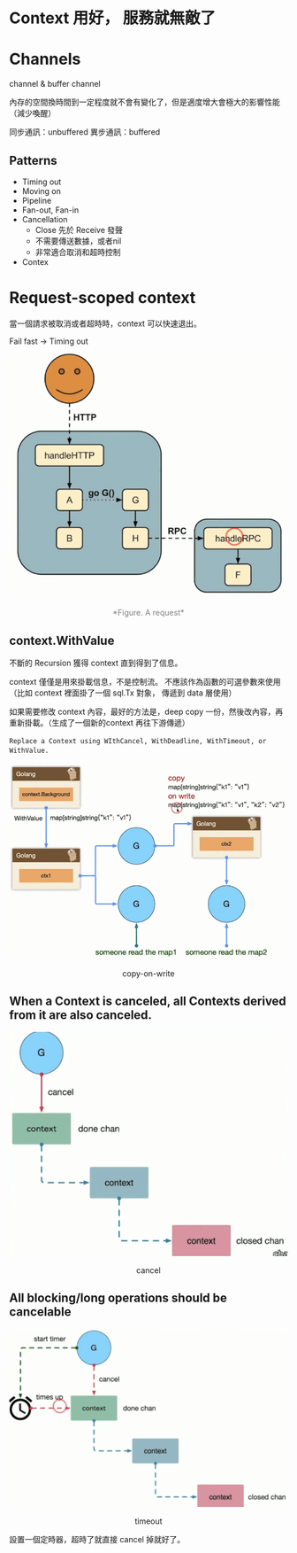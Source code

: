 # Context 用好， 服務就無敵了

# Channels

channel & buffer channel

內存的空間換時間到一定程度就不會有變化了，但是適度增大會極大的影響性能（減少喚醒）

同步通訊：unbuffered
異步通訊：buffered

## Patterns
- Timing out
- Moving on
- Pipeline
- Fan-out, Fan-in
- Cancellation
    - Close 先於 Receive 發聲
    - 不需要傳送數據，或者nil
    - 非常適合取消和超時控制
- Contex

# Request-scoped context

當一個請求被取消或者超時時，context 可以快速退出。

Fail fast -> Timing out

![](/week3-Concurrent/pic/request.png)

<center><font color=gray>*Figure. A request*</font></center>

## context.WithValue

不斷的 Recursion 獲得 context 直到得到了信息。

context 僅僅是用來掛載信息，不是控制流。 不應該作為函數的可選參數來使用（比如 context 裡面掛了一個 sql.Tx 對象， 傳遞到 data 層使用）

如果需要修改 context 內容，最好的方法是，deep copy 一份，然後改內容，再重新掛載。（生成了一個新的context 再往下游傳遞）

`Replace a Context using WIthCancel, WithDeadline, WithTimeout, or WithValue.`

![](/week3-Concurrent/pic/copy-on-write.png)
<center>copy-on-write</center>

## When a Context is canceled, all Contexts derived from it are also canceled.

![](/week3-Concurrent/pic/cancel.png)
<center>cancel</center>

## All blocking/long operations should be cancelable

![](../pic/timeout.png)
<center>timeout</center>

設置一個定時器，超時了就直接 cancel 掉就好了。
